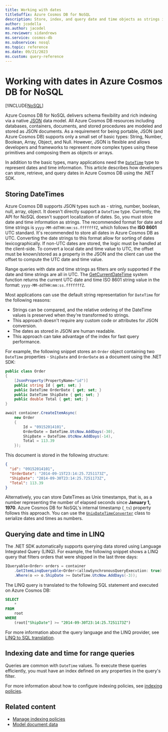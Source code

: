 ```yaml
---
title: Working with dates
titleSuffix: Azure Cosmos DB for NoSQL
description: Store, index, and query date and time objects as strings in Azure Cosmos DB for NoSQL.
author: jcodella
ms.author: jacodel
ms.reviewer: sidandrews
ms.service: cosmos-db
ms.subservice: nosql
ms.topic: reference
ms.date: 09/21/2023
ms.custom: query-reference
---
```


# Working with dates in Azure Cosmos DB for NoSQL

[!INCLUDE[NoSQL](../../includes/appliesto-nosql.md)]

Azure Cosmos DB for NoSQL delivers schema flexibility and rich indexing via a native [JSON](https://www.json.org) data model. All Azure Cosmos DB resources including databases, containers, documents, and stored procedures are modeled and stored as JSON documents. As a requirement for being portable, JSON (and Azure Cosmos DB) supports only a small set of basic types: String, Number, Boolean, Array, Object, and Null. However, JSON is flexible and allows developers and frameworks to represent more complex types using these primitives and composing them as objects or arrays.

In addition to the basic types, many applications need the [``DateTime``](/dotnet/api/system.datetime) type to represent dates and time information. This article describes how developers can store, retrieve, and query dates in Azure Cosmos DB using the .NET SDK.

## Storing DateTimes

Azure Cosmos DB supports JSON types such as - string, number, boolean, null, array, object. It doesn't directly support a ``DateTime`` type. Currently, the API for NoSQL doesn't support localization of dates. So, you must store date and time information as strings. The recommended format for date and time strings is ``yyyy-MM-ddTHH:mm:ss.fffffffZ``, which follows the **ISO 8601** UTC standard. It's recommended to store all dates in Azure Cosmos DB as UTC. Converting the date strings to this format allow for sorting of dates lexicographically. If non-UTC dates are stored, the logic must be handled at the client-side. To convert a local date and time value to UTC, the offset must be known/stored as a property in the JSON and the client can use the offset to compute the UTC date and time value.

Range queries with date and time strings as filters are only supported if the date and time strings are all in UTC. The [GetCurrentDateTime](getcurrentdatetime.md) system function returns the current UTC date and time ISO 8601 string value in the format: ``yyyy-MM-ddTHH:mm:ss.fffffffZ``.

Most applications can use the default string representation for ``DateTime`` for the following reasons:

- Strings can be compared, and the relative ordering of the DateTime values is preserved when they're transformed to strings.
- This approach doesn't require any custom code or attributes for JSON conversion.
- The dates as stored in JSON are human readable.
- This approach can take advantage of the index for fast query performance.

For example, the following snippet stores an `Order` object containing two ``DateTime`` properties - `ShipDate` and `OrderDate` as a document using the .NET SDK:

```csharp
public class Order
{
    [JsonProperty(PropertyName="id")]
    public string Id { get; set; }
    public DateTime OrderDate { get; set; }
    public DateTime ShipDate { get; set; }
    public double Total { get; set; }
}

await container.CreateItemAsync(
    new Order
    {
        Id = "09152014101",
        OrderDate = DateTime.UtcNow.AddDays(-30),
        ShipDate = DateTime.UtcNow.AddDays(-14),
        Total = 113.39
    });
```

This document is stored in the following structure:

```json
{
  "id": "09152014101",
  "OrderDate": "2014-09-15T23:14:25.7251173Z",
  "ShipDate": "2014-09-30T23:14:25.7251173Z",
  "Total": 113.39
}
```  

Alternatively, you can store DateTimes as Unix timestamps, that is, as a number representing the number of elapsed seconds since **January 1, 1970**. Azure Cosmos DB for NoSQL's internal timestamp (`_ts`) property follows this approach. You can use the [``UnixDateTimeConverter``](/dotnet/api/microsoft.azure.documents.unixdatetimeconverter) class to serialize dates and times as numbers.

## Querying date and time in LINQ

The .NET SDK automatically supports querying data stored using Language Integrated Query (LINQ). For example, the following snippet shows a LINQ query that filters orders that were shipped in the last three days:

```csharp
IQueryable<Order> orders = container
    .GetItemLinqQueryable<Order>(allowSynchronousQueryExecution: true)
    .Where(o => o.ShipDate >= DateTime.UtcNow.AddDays(-3));
```

The LINQ query is translated to the following SQL statement and executed on Azure Cosmos DB:

```sql
SELECT
    *
FROM
    root
WHERE
    (root["ShipDate"] >= "2014-09-30T23:14:25.7251173Z")
```

For more information about the query language and the LINQ provider, see [LINQ to SQL translation](linq-to-sql.md).

## Indexing date and time for range queries

Queries are common with ``DateTime`` values. To execute these queries efficiently, you must have an index defined on any properties in the query's filter.

For more information about how to configure indexing policies, see [indexing policies](../../index-policy.md).

## Related content

- [Manage indexing policies](../how-to-manage-indexing-policy.md)
- [Model document data](../../modeling-data.md)
